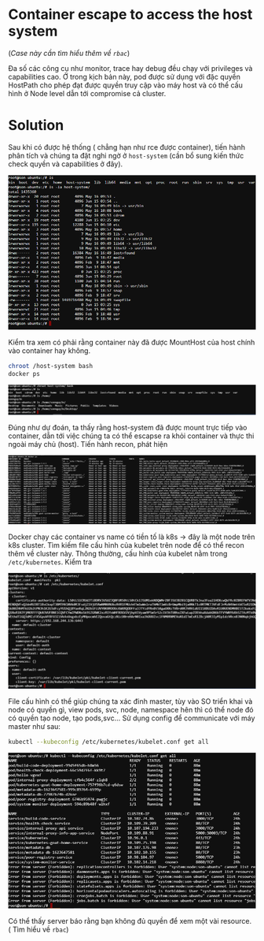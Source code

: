 # Container escape to access the host system

(_Case này cần tìm hiểu thêm về `rbac`_)

Đa số các công cụ như monitor, trace hay debug đều chạy với privileges và capabilities cao. Ở trong kịch bản này, pod được sử dụng với đặc quyền HostPath cho phép đạt được quyền truy cập vào máy host và có thể cấu hình ở Node level dẫn tới compromise cả cluster.

# Solution

Sau khi có được hệ thống ( chẳng hạn như rce được container), tiến hành phân tích và chúng ta đặt nghi ngờ ở `host-system` (cần bổ sung kiến thức check quyền và capabilities ở đây).

![host](image1.PNG)

Kiểm tra xem có phải rằng container này đã được MountHost của host chính vào container hay không.

```sh
chroot /host-system bash
docker ps
```

![sonnguy3n](image3.PNG)

Đúng như dự đoán, ta thấy rằng host-system đã được mount trực tiếp vào container, dẫn tới việc chúng ta có thể escapse ra khỏi container và thực thi ngoài máy chủ (host). Tiến hành recon, phát hiện

![k8s](image4.PNG)

Docker chạy các container vs name có tiền tố là k8s -> đây là một node trên k8s cluster. Tìm kiếm file cấu hình của kubelet trên node để có thể recon thêm về cluster này. Thông thường, cấu hình của kubelet nằm trong `/etc/kubernetes`. Kiểm tra

![config](image5.PNG)

File cấu hình có thể giúp chúng ta xác đinh master, tùy vào SO triển khai và node có quyền gì, view pods, svc, node, namespace hên thì có thể node đó có quyền tạo node, tạo pods,svc... Sử dụng config để communicate với máy master như sau:

```sh
kubectl --kubeconfig /etc/kubernetes/kubelet.conf get all
```

![communicate](image6.PNG)

Có thể thấy server báo rằng bạn không đủ quyền để xem một vài resource. ( Tìm hiểu về `rbac`)
